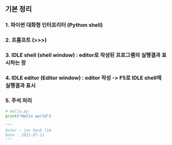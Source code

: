 ## 기본 정리

### 1. 파이썬 대화형 인터프리터 (Python shell)

### 2. 프롬프트 (>>>)

### 3. IDLE shell (shell window) : editor로 작성된 프로그램의 실행결과 표시하는 창

### 4. IDLE editor (Editor window) : editor 작성 -> F5로 IDLE shell에 실행결과 표시

### 5. 주석 처리

```python
# hello.py
print("Hello world")

"""
Autor : jun hyuk lim
Date : 2021-07-11
"""
```
